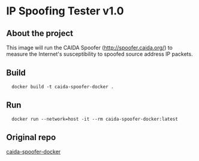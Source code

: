 # IP Spoofing Tester v1.0

## About the project

This image will run the CAIDA Spoofer (http://spoofer.caida.org/) to measure the Internet's
susceptibility to spoofed source address IP packets.

## Build

```
  docker build -t caida-spoofer-docker .
```

## Run

```
  docker run --network=host -it --rm caida-spoofer-docker:latest
```

## Original repo
[caida-spoofer-docker](https://github.com/zmaximo1990/caida-spoofer-docker)
